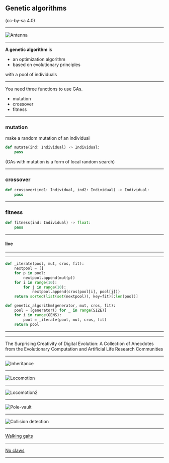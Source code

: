 ## Genetic algorithms

(cc-by-sa 4.0)

---


![Antenna](https://raw.githubusercontent.com/pgdr/talks/master/genetic/antenna.jpg)

---

**A genetic algorithm** is

* an optimization algorithm
* based on evolutionary principles

with a pool of individuals

---

You need three functions to use GAs.

* mutation
* crossover
* fitness

---

### mutation

make a random mutation of an individual

```python
def mutate(ind: Individual) -> Individual:
    pass
```

(GAs with mutation is a form of local random search)

---

### crossover

```python
def crossover(ind1: Individual, ind2: Individual) -> Individual:
    pass
```

---

### fitness

```python
def fitness(ind: Individual) -> float:
    pass
```

---

#### live

---

---
```python
def _iterate(pool, mut, cros, fit):
    nextpool = []
    for p in pool:
        nextpool.append(mut(p))
    for i in range(10):
        for j in range(10):
            nextpool.append(cros(pool[i], pool[j]))
    return sorted(list(set(nextpool)), key=fit)[:len(pool)]

def genetic_algorithm(generator, mut, cros, fit):
    pool = [generator() for _ in range(SIZE)]
    for i in range(GENS):
        pool = _iterate(pool, mut, cros, fit)
    return pool
```

---

---

The Surprising Creativity of Digital Evolution: A Collection of Anecdotes from
the Evolutionary Computation and Artificial Life Research Communities

---

![Inheritance](https://raw.githubusercontent.com/pgdr/talks/master/genetic/inheritance.png)

---

![Locomotion](https://raw.githubusercontent.com/pgdr/talks/master/genetic/locomotion.png)

---

![Locomotion2](https://raw.githubusercontent.com/pgdr/talks/master/genetic/locomotion2.png)

---

![Pole-vault](https://raw.githubusercontent.com/pgdr/talks/master/genetic/pole-vault.png)

---

![Collision detection](https://raw.githubusercontent.com/pgdr/talks/master/genetic/collision-detection.png)


---

[Walking gaits](https://youtu.be/H6OB1E8NsLw?list=PL5278ezwmoxQODgYB0hWnC0-Ob09GZGe2)

---

[No claws](https://youtu.be/_5Y1hSLhYdY?list=PL5278ezwmoxQODgYB0hWnC0-Ob09GZGe2)

---
